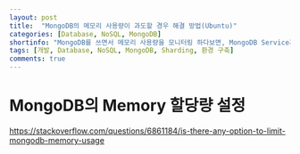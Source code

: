 ```yaml
---
layout: post
title:  "MongoDB의 메모리 사용량이 과도할 경우 해결 방법(Ubuntu)"
categories: [Database, NoSQL, MongoDB]
shortinfo: "MongoDB를 쓰면서 메모리 사용량을 모니터링 하다보면, MongoDB Service가 전체 메모리의 절반 이상을 사용하는 경우를 볼 수 있는데..."
tags: [개발, Database, NoSQL, MongoDB, Sharding, 환경 구축]
comments: true
---
```


# MongoDB의 Memory 할당량 설정

https://stackoverflow.com/questions/6861184/is-there-any-option-to-limit-mongodb-memory-usage